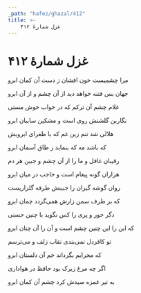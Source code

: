 ```yaml
---
_path: "hafez/ghazal/412"
title: >-
    غزل شمارهٔ ۴۱۲
---
```

# غزل شمارهٔ ۴۱۲

<div class="b" id="bn1"><div class="m1"><p>مرا چشمیست خون افشان ز دست آن کمان ابرو</p></div>
<div class="m2"><p>جهان بس فتنه خواهد دید از آن چشم و از آن ابرو</p></div></div>
<div class="b" id="bn2"><div class="m1"><p>غلام چشم آن ترکم که در خواب خوش مستی</p></div>
<div class="m2"><p>نگارین گلشنش روی است و مشکین سایبان ابرو</p></div></div>
<div class="b" id="bn3"><div class="m1"><p>هلالی شد تنم زین غم که با طغرای ابرویش</p></div>
<div class="m2"><p>که باشد مه که بنماید ز طاق آسمان ابرو</p></div></div>
<div class="b" id="bn4"><div class="m1"><p>رقیبان غافل و ما را از آن چشم و جبین هر دم</p></div>
<div class="m2"><p>هزاران گونه پیغام است و حاجب در میان ابرو</p></div></div>
<div class="b" id="bn5"><div class="m1"><p>روان گوشه گیران را جبینش طرفه گلزاریست</p></div>
<div class="m2"><p>که بر طرف سمن زارش همی‌گردد چمان ابرو</p></div></div>
<div class="b" id="bn6"><div class="m1"><p>دگر حور و پری را کس نگوید با چنین حسنی</p></div>
<div class="m2"><p>که این را این چنین چشم است و آن را آن چنان ابرو</p></div></div>
<div class="b" id="bn7"><div class="m1"><p>تو کافردل نمی‌بندی نقاب زلف و می‌ترسم</p></div>
<div class="m2"><p>که محرابم بگرداند خم آن دلستان ابرو</p></div></div>
<div class="b" id="bn8"><div class="m1"><p>اگر چه مرغ زیرک بود حافظ در هواداری</p></div>
<div class="m2"><p>به تیر غمزه صیدش کرد چشم آن کمان ابرو</p></div></div>
